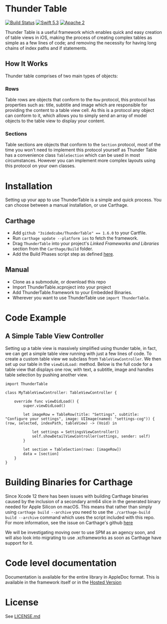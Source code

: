 # Thunder Table

[![Build Status](https://travis-ci.org/3sidedcube/ThunderTable.svg)](https://travis-ci.org/3sidedcube/ThunderTable) [![Swift 5.3](http://img.shields.io/badge/swift-5.3-brightgreen.svg)](https://swift.org/blog/swift-5-3-released/) [![Apache 2](https://img.shields.io/badge/license-Apache%202-brightgreen.svg)](LICENSE.md)

Thunder Table is a useful framework which enables quick and easy creation of table views in iOS, making the process of creating complex tables as simple as a few lines of code; and removing the necessity for having long chains of index paths and if statements.

## How It Works

Thunder table comprises of two main types of objects:

### Rows

Table rows are objects that conform to the `Row` protocol, this protocol has properties such as: title, subtitle and image which are responsible for providing the content to a table view cell. As this is a protocol any object can conform to it, which allows you to simply send an array of model objects to the table view to display your content.

### Sections

Table sections are objects that conform to the `Section` protocol, most of the time you won't need to implement this protocol yourself as Thunder Table has a convenience class `TableSection` which can be used in most circumstances. However you can implement more complex layouts using this protocol on your own classes.

# Installation

Setting up your app to use ThunderTable is a simple and quick process. You can choose between a manual installation, or use Carthage.

## Carthage

- Add `github "3sidedcube/ThunderTable" == 1.6.0` to your Cartfile.
- Run `carthage update --platform ios` to fetch the framework.
- Drag `ThunderTable` into your project's _Linked Frameworks and Libraries_ section from the `Carthage/Build` folder.
- Add the Build Phases script step as defined [here](https://github.com/Carthage/Carthage#if-youre-building-for-ios-tvos-or-watchos).

## Manual

- Clone as a submodule, or download this repo
- Import ThunderTable.xcproject into your project
- Add ThunderTable.framework to your Embedded Binaries.
- Wherever you want to use ThunderTable use `import ThunderTable`.

# Code Example
## A Simple Table View Controller

Setting up a table view is massively simplified using thunder table, in fact, we can get a simple table view running with just a few lines of code. To create a custom table view we subclass from `TableViewController`. We then set up our table in the `viewDidLoad:` method. Below is the full code for a table view that displays one row, with text, a subtitle, image and handles table selection by pushing another view.

```
import ThunderTable

class MyTableViewController: TableViewController {
    
    override func viewDidLoad() {
        super.viewDidLoad()
        
        let imageRow = TableRow(title: "Settings", subtitle: "Configure your settings", image: UIImage(named: "settings-cog")) { (row, selected, indexPath, tableView) -> (Void) in
            
            let settings = SettingsViewController()
            self.showDetailViewController(settings, sender: self)
        }
        
        let section = TableSection(rows: [imageRow])
        data = [section]
    }
}
```

# Building Binaries for Carthage

Since Xcode 12 there has been issues with building Carthage binaries caused by the inclusion of a secondary arm64 slice in the generated binary needed for Apple Silicon on macOS. This means that rather than simply using `carthage build --archive` you need to use the `./carthage-build build --archive` command which uses the script included with this repo. For more information, see the issue on Carthage's github [here](https://github.com/Carthage/Carthage/issues/3019)

We will be investigating moving over to use SPM as an agency soon, and will also look into migrating to use .xcframeworks as soon as Carthage have support for it.

# Code level documentation
Documentation is available for the entire library in AppleDoc format. This is available in the framework itself or in the [Hosted Version](http://3sidedcube.github.io/iOS-ThunderTable/)
	
# License
See [LICENSE.md](LICENSE.md)

